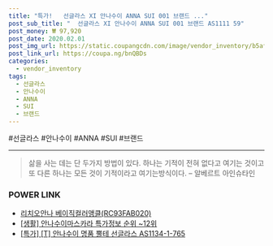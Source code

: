 ```yaml
--- 
title: "특가!   선글라스 XI 안나수이 ANNA SUI 001 브랜드 ..." 
post_sub_title: "  선글라스 XI 안나수이 ANNA SUI 001 브랜드 AS1111 59" 
post_money: ₩ 97,920 
post_date: 2020.02.01 
post_img_url: https://static.coupangcdn.com/image/vendor_inventory/b5af/b3c3c2c31f5b43b664c53b8914eebf855a88c628e1a328239b3ccb0719a2.jpg 
post_link_url: https://coupa.ng/bnQBDs 
categories: 
  - vendor_inventory 
tags: 
  - 선글라스 
  - 안나수이 
  - ANNA 
  - SUI 
  - 브랜드 
--- 
```

  #선글라스 #안나수이 #ANNA #SUI #브랜드 
<hr> 

> 삶을 사는 데는 단 두가지 방법이 있다. 하나는 기적이 전혀 없다고 여기는 것이고 또 다른 하나는 모든 것이 기적이라고 여기는방식이다. – 알베르트 아인슈타인 


### POWER LINK

* <a href="https://blog.naver.com/santokki14/221780309823" target="_blank">리치오안나 베이직컬러앵클(RC93FAB020)</a>
* <a href="https://blog.naver.com/sakai111/221776342317" target="_blank"> [생활] 안나수이마스카라 특가정보 순위 ~12위</a>
* <a href="https://blog.naver.com/santokki14/221792202523" target="_blank">[특가] [T] 안나수이 명품 뿔테 선글라스 AS1134-1-765</a>
